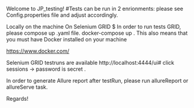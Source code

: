 Welcome to JP_testing!
#Tests can be run in 2 enrionments: please see Config.properties file and adjust accordingly.

Locally on the machine
On Selenium GRID
$ In order to run tests GRID, please compose up .yaml file. docker-compose up . This also means that you must have Docker installed on your machine

https://www.docker.com/

Selenium GRID testruns are available http://localhost:4444/ui# click sessions -> password is secret .

In order to generate Allure report after testRun, please run allureReport or allureServe task.

Regards!
